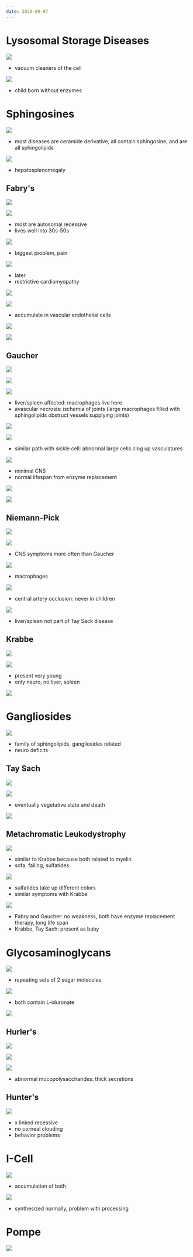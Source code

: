 ```yaml
---
date: 2020-09-07
---
```


# Lysosomal Storage Diseases

![](https://i.imgur.com/aPTmH4X.jpg)

- vacuum cleaners of the cell

![](https://i.imgur.com/camgLzX.jpg)

- child born without enzymes

# Sphingosines

![](https://i.imgur.com/KnDj0CN.jpg)

- most diseases are ceramide derivative, all contain sphingosine, and are all sphingolipids

![](https://i.imgur.com/LF1sSnn.jpg)

- hepatosplenomegaly

## Fabry's

![](https://i.imgur.com/eXQaOFB.jpg)

![](https://i.imgur.com/xA9f5Xs.jpg)

- most are autosomal recessive
- lives well into 30s-50s

![](https://i.imgur.com/7j6BiJg.jpg)

- biggest problem, pain

![](https://i.imgur.com/wllma0s.jpg)

- later
- restrictive cardiomyopathy

![](https://i.imgur.com/rIisgLt.jpg)

![](https://i.imgur.com/knnJitz.jpg)

- accumulate in vascular endothelial cells

![](https://i.imgur.com/uWvEdsS.jpg)

![](https://i.imgur.com/DLPkiig.jpg)

## Gaucher

![](https://i.imgur.com/TvOEikX.jpg)

![](https://i.imgur.com/WyqLnO8.jpg)

![](https://i.imgur.com/W4tDJRW.jpg)

- liver/spleen affected: macrophages live here
- avascular necrosis: ischemia of joints (large macrophages filled with sphingolipids obstruct vessels supplying joints)

![](https://i.imgur.com/7dTQuIN.jpg)

![](https://i.imgur.com/XNOs51r.jpg)

- similar path with sickle cell: abnormal large cells clog up vasculatures

![](https://i.imgur.com/qYxp4hl.jpg)

- minimal CNS
- normal lifespan from enzyme replacement

![](https://i.imgur.com/ToosIPL.jpg)

![](https://i.imgur.com/K2PWE9f.jpg)

## Niemann-Pick

![](https://i.imgur.com/tzpr3kJ.jpg)

![](https://i.imgur.com/UeoTmB6.jpg)

- CNS symptoms more often than Gaucher

![](https://i.imgur.com/KHFAIRN.jpg)

- macrophages

![](https://i.imgur.com/p3g9xmj.jpg)

- central artery occlusion: never in children

![](https://i.imgur.com/3Vw6Mrl.jpg)

- liver/spleen not part of Tay Sack disease

## Krabbe

![](https://i.imgur.com/GPq12gl.jpg)

![](https://i.imgur.com/F9FtvJu.jpg)

- present very young
- only neuro, no liver, spleen

![](https://i.imgur.com/1yMgbzG.jpg)

# Gangliosides

![](https://i.imgur.com/DIJn9nk.jpg)

- family of sphingolipids, gangliosides related
- neuro deficits

## Tay Sach

![](https://i.imgur.com/BtXBx3Z.jpg)

![](https://i.imgur.com/fh3z6vc.jpg)

- eventually vegetative state and death

![](https://i.imgur.com/997LiNK.jpg)

## Metachromatic Leukodystrophy

![](https://i.imgur.com/MKNeFgw.jpg)

- similar to Krabbe because both related to myelin
- sofa, falling, sulfatides

![](https://i.imgur.com/1yLDDKe.jpg)

- sulfatides take up different colors
- similar symptoms with Krabbe

![](https://i.imgur.com/goXMIQH.jpg)

- Fabry and Gaucher: no weakness, both have enzyme replacement therapy, long life span
- Krabbe, Tay Sach: present as baby

# Glycosaminoglycans

![](https://i.imgur.com/hWuzRuR.jpg)

- repeating sets of 2 sugar molecules

![](https://i.imgur.com/9C3qCNA.jpg)

- both contain L-iduronate

![](https://i.imgur.com/FD8hWQU.jpg)

## Hurler's

![](https://i.imgur.com/HJIMRad.jpg)

![](https://i.imgur.com/qCosdJF.jpg)

![](https://i.imgur.com/phUcYNJ.jpg)

- abnormal mucopolysaccharides: thick secretions

## Hunter's

![](https://i.imgur.com/o3ggf2J.jpg)

- x linked recessive
- no corneal clouding
- behavior problems

# I-Cell

![](https://i.imgur.com/D13aiww.jpg)

- accumulation of both

![](https://i.imgur.com/KGARQgZ.jpg)

- synthesized normally, problem with processing

# Pompe

![](https://i.imgur.com/eI5HRhr.jpg)
